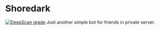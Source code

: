 # Shoredark
[![DeepScan grade](https://deepscan.io/api/teams/2873/projects/4296/branches/34987/badge/grade.svg)](https://deepscan.io/dashboard#view=project&tid=2873&pid=4296&bid=34987)
Just another simple bot for friends in private server.
